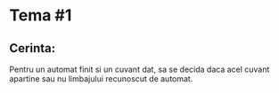 # Tema #1

## Cerinta:
Pentru un automat finit si un cuvant dat, sa se decida daca acel cuvant apartine sau nu limbajului
recunoscut de automat.
